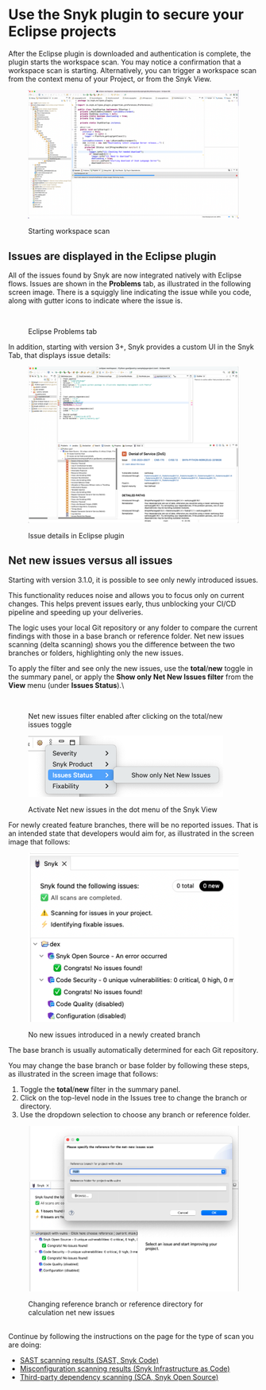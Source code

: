 # Use the Snyk plugin to secure your Eclipse projects

After the Eclipse plugin is downloaded and authentication is complete, the plugin starts the workspace scan. You may notice a confirmation that a workspace scan is starting. Alternatively, you can trigger a workspace scan from the context menu of your Project, or from the Snyk View.

<figure><img src="../../../.gitbook/assets/Screenshot 2022-10-19 at 09.02.25.png" alt=""><figcaption><p>Starting workspace scan</p></figcaption></figure>

## Issues are displayed in the Eclipse plugin

All of the issues found by Snyk are now integrated natively with Eclipse flows. Issues are shown in the **Problems** tab, as illustrated in the following screen image. There is a squiggly line indicating the issue while you code, along with gutter icons to indicate where the issue is.

<figure><img src="../../../.gitbook/assets/Screenshot 2022-05-13 at 12.20.26.png" alt=""><figcaption><p>Eclipse Problems tab</p></figcaption></figure>

In addition, starting with version 3+, Snyk provides a custom UI in the Snyk Tab, that displays issue details:

<figure><img src="../../../.gitbook/assets/image (322).png" alt=""><figcaption><p>Issue details in Eclipse plugin</p></figcaption></figure>

## Net new issues versus all issues

Starting with version 3.1.0, it is possible to see only newly introduced issues.

This functionality reduces noise and allows you to focus only on current changes. This helps prevent issues early, thus unblocking your CI/CD pipeline and speeding up your deliveries.

The logic uses your local Git repository or any folder to compare the current findings with those in a base branch or reference folder. Net new issues scanning (delta scanning) shows you the difference between the two branches or folders, highlighting only the new issues.

To apply the filter and see only the new issues, use the **total**/**new** toggle in the summary panel, or apply the **Show only Net New Issues filter** from the **View** menu (under **Issues Status**).\


<figure><img src="../../../.gitbook/assets/image (371).png" alt=""><figcaption><p>Net new issues filter enabled after clicking on the total/new issues toggle</p></figcaption></figure>

<figure><img src="../../../.gitbook/assets/image (327).png" alt=""><figcaption><p>Activate Net new issues in the dot menu of the Snyk View</p></figcaption></figure>

For newly created feature branches, there will be no reported issues. That is an intended state that developers would aim for, as illustrated in the screen image that follows:

<figure><img src="../../../.gitbook/assets/image (373).png" alt=""><figcaption><p>No new issues introduced in a newly created branch</p></figcaption></figure>

The base branch is usually automatically determined for each Git repository.&#x20;

You may change the base branch or base folder by following these steps, as illustrated in the screen image that follows:

1. Toggle the **total**/**new** filter in the summary panel.
2. Click on the top-level node in the Issues tree to change the branch or directory.
3. Use the dropdown selection to choose any branch or reference folder.

<figure><img src="../../../.gitbook/assets/image (374).png" alt=""><figcaption><p>Changing reference branch or reference directory for calculation net new issues</p></figcaption></figure>

\
Continue by following the instructions on the page for the type of scan you are doing:

* [SAST scanning results (SAST, Snyk Code)](sast-scanning-results-sast-snyk-code.md)
* [Misconfiguration scanning results (Snyk Infrastructure as Code)](misconfiguration-scanning-results-snyk-infrastructure-as-code.md)
* [Third-party dependency scanning (SCA, Snyk Open Source)](third-party-dependency-scanning-sca-snyk-open-source.md)
